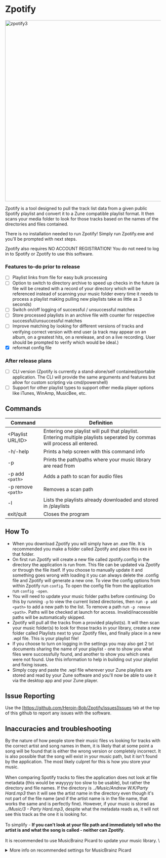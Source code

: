 # Zpotify

<img width="1024" height="585" alt="zpotify3" src="https://github.com/user-attachments/assets/9ec93777-08cf-481a-b06e-ea5fd48afeba" />
<!--Font is modified Eurosoft-->

Zpotify is a tool designed to pull the track list data from a given public Spotify playlist and convert it to a Zune compatible playlist format. It then scans your media folder to look for those tracks based on the names of the directories and files contained. 

There is no installation needed to run Zpotify! Simply run Zpotify.exe and you'll be prompted with next steps.

Zpotify also requires NO ACCOUNT REGISTRATION! You do not need to log in to Spotify or Zpotify to use this software.

### Features to-do prior to release
- [ ] Playlist links from file for easy bulk processing
- [ ] Option to switch to directory archive to speed up checks in the future (a file will be created with a record of your directory which will be referenced instead of scanning your music folder every time it needs to process a playlist making pulling new playlists take as little as 3 seconds)
- [ ] Switch on/off logging of successful / unsuccessful matches
- [ ] Store processed playlists in an archive file with counter for respective successful/unsuccessful matches
- [ ] Improve matching by looking for different versions of tracks and verifying correct version with end user (a track may appear on an album, on a greatest hits, on a rerelease, and on a live recording. User should be prompted to verify which would be ideal.)
- [x] reformat config file

### After release plans
- [ ] CLI version (Zpotify is currently a stand-alone/self contained/portable application. The CLI will provide the same arguments and features but allow for custom scripting via cmd/powershell)
- [ ] Support for other playlist types to support other media player options like iTunes, WinAmp, MusicBee, etc.
      
## Commands

| Command  | Definition |
| ------------- | ------------- |
| <Playlist URL/ID> | Entering one playlist will pull that playlist. Entering multiple playlists seperated by commas will process all entered. |
| -h/-help | Prints a help screen with this command info  |
| -p | Prints the path/paths where your music library are read from |
| -p add `<path>` | Adds a path to scan for audio files |
| -p remove `<path>` | Removes a scan path |
| -l | Lists the playlists already downloaded and stored in /playlists |
| exit/quit | Closes the program |

## How To
- When you download Zpotify you will simply have an .exe file. It is recommended you make a folder called Zpotify and place this exe in that folder.
- On first run Zpotify will create a new file called zpotify.config in the directory the application is run from. This file can be updated via Zpotify or through the file itself. If you choose to manually update it and something goes wrong with loading it you can always delete the .config file and Zpotify will generate a new one. To view the config options from within Zpotify run `config`. To open the config file from the application run `config -open`. 
- You will need to update your music folder paths before continuing: Do this by running `-p` to view the current listed directories, then run `-p add <path>` to add a new path to the list. To remove a path run `-p remove <path>`. Paths will be checked at launch for access. Invalid/inaccessible paths will be automatically skipped.
- Zpotify will pull all the tracks from a provided playlist(s). It will then scan your music folder(s) to look for those tracks in your library, create a new folder called Playlists next to your Zpotify files, and finally place in a new .wpl file. This is your playlist file!
- If you choose to turn on logging in the settings you may also get 2 txt documents sharing the name of your playlist - one to show you what files were successfully found, and another to show you which ones were not found. Use this information to help in building out your playlist and fixing issues.
- Simply copy and paste the .wpl file wherever your Zune playlists are stored and read by your Zune software and you'll now be able to use it via the desktop app and your Zune player.

## Issue Reporting
Use the [https://github.com/Heroin-Bob/Zpotify/issues]Issues tab at the top of this github to report any issues with the software.

## Inaccuracies and troubleshooting
By the nature of how people store their music files vs looking for tracks with the correct artist and song names in them, it is likely that at some point a song will be found that is either the wrong version or completely incorrect. It is also possible that the song will exist in your music path, but it isn't found by the application. The most likely culpret for this is how you store your music.\
\
When comparing Spotify tracks to files the application does not look at file metadata (this would be wayyyyy too slow to be usable), but rather the directory and file names. If the directory is *../Music/Andrew W.K/Party Hard.mp3* then it will see the artist name in the directory even though it's not part of the file name (and if the artist name is in the file name, that works the same and is perfectly fine). However, if your music is stored as *../Music/3 - Party Hard.mp3*, despite what the metadata reads as, it will not see this track as the one it is looking for.\
\
To simplify - **If you can't look at your file path and immediately tell who the artist is and what the song is called - neither can Zpotify**.\
\
It is recommended to use MusicBrainz Picard to update your music library. 
\
<details>

<summary>More info on recommended settings for MusicBrainz Picard</summary>

## MusicBrainz Picard

To get the best results from your directory scans these are the recommended options (Options > Options) for your music library:

- Under Metadata mark "Convert Unicode puctuation characters to ASCII"
- Under Tags mark "Clear Existing tags"
- Under Tags/ID3 choose ID3v2 Version "2.3"
- Under Cover Art mark "Embed cover images into tags" and "Save cover images as separate files" (leave the file name as "cover")
- Under File Naming mark "Rename files when saving" then click the dropdown beneath it and choose "Preset 2: [album artist]/[album]/[track #]. [title"
- Under File Naming/Compatibility mark "Replace non-ASCII characters"
**optional**
- Under User Interface mark "Allow selection of multiple directories"
- Under Advanced mark "Ignore hidden files" and change the "Ignore track duration difference under this number of seconds" to 10


</details>



